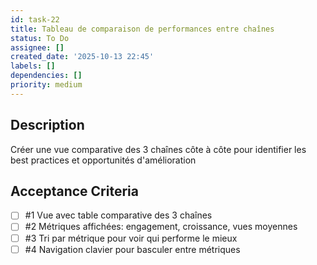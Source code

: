 ```yaml
---
id: task-22
title: Tableau de comparaison de performances entre chaînes
status: To Do
assignee: []
created_date: '2025-10-13 22:45'
labels: []
dependencies: []
priority: medium
---
```


## Description

<!-- SECTION:DESCRIPTION:BEGIN -->
Créer une vue comparative des 3 chaînes côte à côte pour identifier les best practices et opportunités d'amélioration
<!-- SECTION:DESCRIPTION:END -->

## Acceptance Criteria
<!-- AC:BEGIN -->
- [ ] #1 Vue avec table comparative des 3 chaînes
- [ ] #2 Métriques affichées: engagement, croissance, vues moyennes
- [ ] #3 Tri par métrique pour voir qui performe le mieux
- [ ] #4 Navigation clavier pour basculer entre métriques
<!-- AC:END -->
